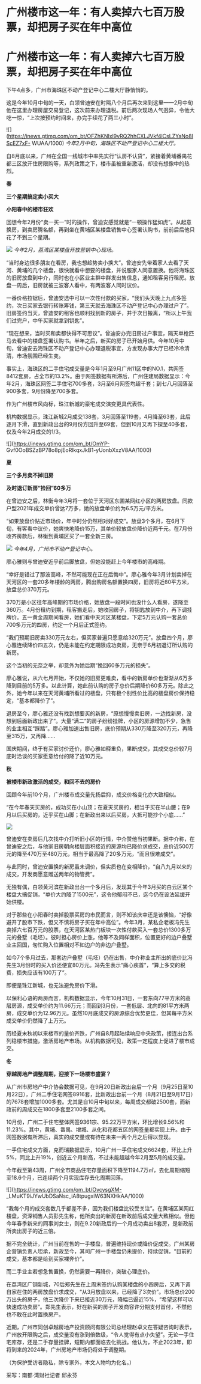 # 广州楼市这一年：有人卖掉六七百万股票，却把房子买在年中高位

# 广州楼市这一年：有人卖掉六七百万股票，却把房子买在年中高位

下午4点多，广州市海珠区不动产登记中心二楼大厅静悄悄的。

这是今年10月中旬的一天，白领曾迪安在时隔八个月后再次来到这里——2月中旬他在这里办理房屋交易登记，这次前来办理退税。前后两次现场人气迥异，令他大吃一惊，“上次按预约时间来，办完手续花了两三小时”。

![](https://inews.gtimg.com/om_bt/OFZhKNIxl9vRQ2hhCXLJVkf4lCsLZYaNo8IScEZ7xF-
WUAA/1000) _今年2月中旬，海珠区不动产登记中心二楼大厅。_

自8月底以来，广州在全国一线城市中率先实行“认房不认贷”，紧接着黄埔番禺花都三区放开住房限购等，系列政策之下，楼市虽被重新激活，却没有想像中的热烈。

**春**

**三个星期搞定卖小买大**

**小阳春中的楼市狂欢**

回想今年2月份“卖一买一”时的操作，曾迪安感觉就是“一顿操作猛如虎”。从起意换房，到卖房腾名额，再到坐在黄埔区某楼盘销售中心签署认购书，前前后后他只花了不到三个星期。

![](https://inews.gtimg.com/om_bt/Os32Ek_UHl3O8scWGHZQD0xKKlCl5QQkVduMkET0Ne8eoAA/1000)
_今年2月，荔湾区某楼盘开放营销中心现场。_

“当时身边很多朋友在看房，我也想趁势卖小换大”。曾迪安先带着家人去看了天河、黄埔的几个楼盘，很快就看中想要的楼盘，并说服家人同意置换。他将海珠区的旧房放盘到中介，同时也在小区业主群中群发出售信息，通知租客另行租房。放盘一周后，旧房就被三波客人看中，有两波客人同时议价。

一番价格拉锯后，曾迪安选中可以一次性付款的买家，“我们头天晚上九点多签约，次日买家去银行转账筹钱，第三天就去海珠区不动产登记中心办理过户了”。旧房签约当天，曾迪安的租客也顺利找到新的房子，并于次日搬离，“所以上午我们过完户，中午买家就拿到钥匙”。

“现在想来，当时买和卖都快得不可思议”。曾迪安办完旧房过户事宜，隔天单枪匹马去看中的楼盘签署认购书。半年之后，新买的房子已开始月供。今年10月中旬，曾迪安去海珠区不动产登记中心办理退税事宜，方发现办事大厅已经冷冷清清，市场氛围已经生变。

事实上，海珠区的二手住宅成交量是今年1月至9月广州11区中的NO.1，共网签8412套房，占全市的13.2%。由于网签数据有所滞后，广州住建局数据显示：今年2月，海珠区网签二手住宅700多套，3月至6月网签均超千套；到七八月回落至900多套，9月份降至700多套。

作为广州楼市风向标，珠江新城的豪宅成交演变更具代表性。

机构数据显示，珠江新城2月成交138套，3月回落至119套，4月降至63套，此后逐月下滑，直到新政出台的9月份方回升至69套，但到10月又再下探至40多套，仅及今年2月成交的1/3。

![](https://inews.gtimg.com/om_bt/OmYP-
Gvf0OoBSZzBP78o8pjEoRlkqxJkB1-yUonbXxzV8AA/1000)

**夏**

**三个多月卖不掉旧房**

**及时退订新房“捡回”60多万**

在曾迪安之后，林衡今年3月将一套位于天河区东圃某网红小区的两房放盘。同款户型2021年成交单价曾达7万多，她的放盘单价约为6.5万元/平方米。

“如果放盘价贴近市场价，年中时分仍然相对好成交”。放盘3个多月，在6月下旬，有客看中议价，她爽快地降价15万，其单价较放盘价降价近两千元。在7月份收齐房款后，林衡到黄埔区买了一套全新三房。

![](https://inews.gtimg.com/om_bt/Oq94SgqhAhpnue46I2Vd3ov5vE0dBilZex_aIlYOL71NMAA/1000)
_今年4月，广州市不动产登记中心。_

廖心雅则与曾迪安近乎前后脚放盘，但她没能赶上今年楼市的高峰期。

“幸好是错过了那波高峰，不然可能现在正在后悔中”。廖心雅今年3月计划卖掉在天河区的一套20多年楼龄的两房，腾出购房名额置换四房，旧房将近80平方米，放盘总价370万元。

370万是小区往年高峰期的市场价格，她放盘一段时间也没什么人看房，遂降至360万。4月份租约到期，租客搬走后，她收回房子，将钥匙放到中介，再下调挂牌价。五一黄金周期间看房，她们看中天河区某楼盘，下定5万元认购一套总价700多万元的四房，约定一个月后正式签约。

“我们预期旧房卖330万元左右，但买家普遍只愿意给320万元”。放盘四个月，廖心雅连续降价四五次，仍是未能在约定期限成功卖房，无奈于6月初退订所认购的新房。

这个当初的无奈之举，却意外为她后期“挽回60多万元的损失”。

廖心雅说，从六七月开始，不仅她的旧房更难卖，看中的新房单价也渐渐从6万多降到目前的5万多。以此计算，她此前认购的房子总价后期降价60多万元。除此之外，她今年以来在天河黄埔所看过的楼盘，只有极个别性价比高的楼盘房价保持稳定，“基本都降价了”。

退房至今，廖心雅还没有找到想要买的新房，“原想慢慢卖旧房，一边找新房，没想到后面新政出来了”。大量“满二”的房子纷纷挂牌，小区的房源增加不少，急售的业主相互“踩踏”。廖心雅加速出售旧房，底价预期从330万降至320万元，再降至315万，又再降......

国庆期间，终于有买家讨价还价，廖心雅如释重负，果断成交，其成交总价较7月底时洽谈的买家愿意给付的降了近10万元。

**秋**

**被楼市新政激活的成交，和回不去的房价**

回顾今年前10个月，广州楼市成交量先扬后抑，成交价格变化亦大致相似。

“在今年春天买房的，成功买在小山顶；在夏天买房的，相当于买在半山腰；在9月以后买房的，近乎买在山脚；在新政出来以后买房，大抵可能抄个小底......”

![](https://inews.gtimg.com/om_bt/Orz9ucnd61SS9JbgACIjnZZucjLbgObvTBLqjNxQJzricAA/1000)

曾迪安在卖房后几次找中介打听旧小区的行情，中介赞他当初果断。据中介称，在曾迪安之后，与他家旧房朝向楼层面积接近的房源均已降价求成交，总价近500万元的降至470万至480万元，相当于最高降了20多万元，“而且很难成交”。

与此同时，曾迪安置换的新房虽未调价，但实质也在变相降价，“自八九月以来的成交，开发商愿意赠送两年的物管费”。

无独有偶，白领黄河滨在新政出台一个多月后，发现其于今年3月买的白云区某个楼盘大搞促销，“单价大约降了1500元”，这令他郁闷不已，迄今仍在设法延缓开始供楼。

对于那些在小阳春时卖掉股票买房的市民而言，则不知该庆幸还是该懊恼，“好像避开了股市下跌，但又不慎将房子买在年中高位”。今年3月，某私企老板冯先生卖掉六七百万元的股票，在天河区某热门板块一次性付款买入一套总价1300多万元的叠墅（毛坯）。彼时担心房价上涨，他等不及同样面积，位置更好的边户叠墅业主回国，匆忙购入位置相对不如边户的非边户叠墅。

如今7个多月过去，那套边户叠墅（毛坯）仍在出售，中介称业主所出的底价比冯先生3月份时的买入价还便宜80万元。冯先生表示“痛心疾首”，“算上多交的税费，损失应该有100万了”。

即便是珠江新城，也无法避免房价下滑。

以保利心语的两房而言，机构数据显示，今年10月31日，一套东向77平方米的高层房源，成交单价约为11.66万元；而回到3月份，一套低层、北向的81平方米两房，成交单价为12.96万元。虽然10月底成交的房源综合优势更佳，但其每平方米成交单价仍然降了上万元。

历经夏末秋初以来楼市的量价齐跌，广州自8月起陆续响应中央政策，接连出台系列稳楼市措施，激活房地产市场。从机构数据可见，政策一定程度上促进了楼市成交。

**冬**

**穿越房地产调整周期，迎接下一场楼市盛宴？**

从广州市房地产中介协会数据可见，在9月20日新政出台后一个月（9月25日至10月22日），广州二手住宅网签8916套，比新政出台前一个月（8月21日至9月17日）的7678套增加1000多套。尤其是自10月中旬以来，每周成交都破2500套，而新政前的周成交在1800多套至2100多套之间。

10月份，广州二手住宅整体网签9361宗、95.22万平方米，环比增长9.56%和11.23%。其中，黄埔、番禺、增城、从化和花都五区的网签量都实现上升。由于网签数据有所滞后，真实的成交量或有待在未来一两个月之后得以显现。

一手住宅成交方面，克而瑞数据显示，10月广州一手住宅成交6624套，环比上升5%，同比上升19%，创近五个月新高，不过未能超越今年2月至5月的成交量。

今年截至第43周，广州全市商品住宅存量面积下降至1194.7万㎡，去化周期缩短至18.6个月，已连续两个月实现库存去化周期回落。

![](https://inews.gtimg.com/om_bt/OvcysgXM-
_LMuKT9iJYwUbDSaNsc_iA8tpugxiW63NXHkAA/1000)

“我每个月的成交套数几乎都差不多，因为我们楼盘比较受关注”。在黄埔区某网红楼盘，资深销售人员彭先生称，他所卖出的新房在新政前后成交量大致相似。但他今年春季新来的同事刘女士，则在9.20新政后的一个月成功卖出8套房，是新政前所卖出房子的近三倍。

据不完全统计，广州当前在售的一手楼盘，普遍维持现价或降价促成交。广州某房企营销负责人坦承，新政至今，其司广州一手楼盘仍未提价，持续促销，“目前的成交，基本都是给到买家裸奔价”。

而二手业主若想急售置换，仍然需要一再降价，突破心理底价。

在荔湾区广钢新城，70后郑先生在上周末签约认购某楼盘的小四房后，又再下调自家在住的两房放盘价求成交，“从3月放盘以来，已经降了3次价”。市场总价200万出头的房子，他三次降价下来已接近30万元，降幅已逼近15%，“希望这样可以快速成功卖房”。郑先生表示，好在新买的房子开发商容许分期支付首付，不然他也不敢在此时置换房产。

近期，广州市同创卓越房地产投资顾问有限公司总经理赵卓文在答疑咨询时表示，广州放开限购之后，成交量没有涨到倍数级，“令人觉得有点小失望”。无论一手住宅库存，还是二手存量挂牌，短期内都面临去化挑战。他认为，不止2023年，即将到来的2024年，广州房地产市场仍将处于调整期。

（为保护受访者隐私，除专家外，本文人物均为化名。）

采写：南都·湾财社记者 邱永芬

